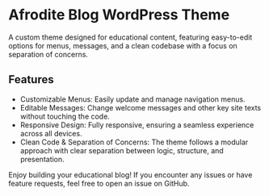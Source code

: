 # Afrodite Blog WordPress Theme
A custom theme designed for educational content, featuring easy-to-edit options for menus, messages, and a clean codebase with a focus on separation of concerns.

## Features
- Customizable Menus: Easily update and manage navigation menus.
- Editable Messages: Change welcome messages and other key site texts without touching the code.
- Responsive Design: Fully responsive, ensuring a seamless experience across all devices.
- Clean Code & Separation of Concerns: The theme follows a modular approach with clear separation between logic, structure, and presentation.

Enjoy building your educational blog! If you encounter any issues or have feature requests, feel free to open an issue on GitHub.
